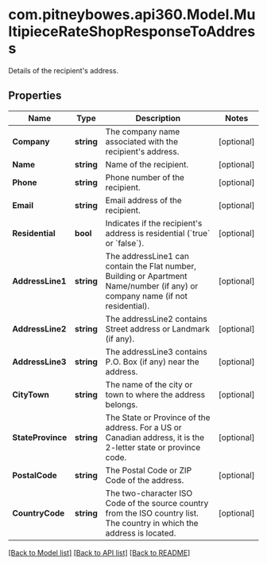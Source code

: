 # com.pitneybowes.api360.Model.MultipieceRateShopResponseToAddress
Details of the recipient's address.

## Properties

Name | Type | Description | Notes
------------ | ------------- | ------------- | -------------
**Company** | **string** | The company name associated with the recipient&#39;s address. | [optional] 
**Name** | **string** | Name of the recipient. | [optional] 
**Phone** | **string** | Phone number of the recipient. | [optional] 
**Email** | **string** | Email address of the recipient. | [optional] 
**Residential** | **bool** | Indicates if the recipient&#39;s address is residential (&#x60;true&#x60; or &#x60;false&#x60;). | [optional] 
**AddressLine1** | **string** | The addressLine1 can contain the Flat number, Building or Apartment Name/number (if any) or company name (if not residential). | [optional] 
**AddressLine2** | **string** | The addressLine2 contains Street address or Landmark (if any). | [optional] 
**AddressLine3** | **string** | The addressLine3 contains P.O. Box (if any) near the address. | [optional] 
**CityTown** | **string** | The name of the city or town to where the address belongs. | [optional] 
**StateProvince** | **string** | The State or Province of the address. For a US or Canadian address, it is the 2-letter state or province code. | [optional] 
**PostalCode** | **string** | The Postal Code or ZIP Code of the address. | [optional] 
**CountryCode** | **string** | The two-character ISO Code of the source country from the ISO country list. The country in which the address is located. | [optional] 

[[Back to Model list]](../../README.md#documentation-for-models) [[Back to API list]](../../README.md#documentation-for-api-endpoints) [[Back to README]](../../README.md)

